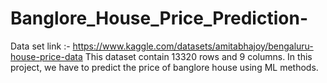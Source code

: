 # Banglore_House_Price_Prediction-
Data set link :- https://www.kaggle.com/datasets/amitabhajoy/bengaluru-house-price-data
This dataset contain  13320 rows and 9 columns.
In this project, we have to predict the price of banglore house using ML methods.
